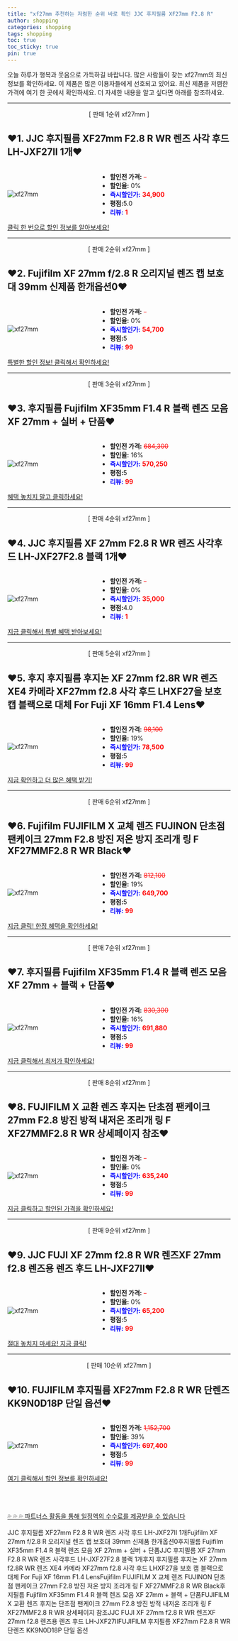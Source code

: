```yaml
---
title: "xf27mm 추천하는 저렴한 순위 바로 확인 JJC 후지필름 XF27mm F2.8 R"
author: shopping
categories: shopping
tags: shopping
toc: true
toc_sticky: true
pin: true
---
```

오늘 하루가 행복과 웃음으로 가득하길 바랍니다. 많은 사람들이 찾는 xf27mm의 최신 정보를 확인하세요. 이 제품은 많은 이용자들에게 선호되고 있어요. 최신 제품을 저렴한 가격에 여기 한 곳에서 확인하세요. 더 자세한 내용을 알고 싶다면 아래를 참조하세요.

---
<p class="toplist" style="margin: 0 auto; display: block; width: fit-content;">[ 판매 1순위 xf27mm ]</p>

<h2><strong>❤️1. JJC 후지필름 XF27mm F2.8 R WR 렌즈 사각 후드 LH-JXF27II 1개❤️</strong></h2>

<div style="display: flex; align-items: center;">
    <div style="flex: 0.4;">
        <img src="https://thumbnail9.coupangcdn.com/thumbnails/remote/230x230ex/image/vendor_inventory/0de6/9c638403d206cf386b76a5cece7c8d1a2757c5801597a7454019335f7e8d.jpg" alt="xf27mm" style="max-width: 100%;">
    </div>
    <div style="flex: 0.6; margin-left: 10px;">
        <ul>
            <li><strong>할인전 가격:</strong> <del style="color: red;">-</del></li>
            <li><strong>할인율:</strong> 0%</li>
            <li><span style='color:blue'><strong>즉시할인가:</strong></span> <span style='color:red'><strong>34,900</strong></span></li>
            <li><strong>평점:</strong>5.0</li>
            <li><span style='color:blue'><strong>리뷰:</strong></span> <span style='color:red'><strong>1</strong></span></li>
        </ul>
    </div>
</div>
<div class="center">
    <a href="https://William4Davisa.github.io?lptag=AF9450613&subid=githubio&pageKey=7602411564&traceid=V0-153&itemId=20114294510&vendorItemId=89795728633" class="myButton">
        클릭 한 번으로 할인 정보를 알아보세요!
    </a>
</div>


---
<p class="toplist" style="margin: 0 auto; display: block; width: fit-content;">[ 판매 2순위 xf27mm ]</p>

<h2><strong>❤️2. Fujifilm XF 27mm f/2.8 R 오리지널 렌즈 캡 보호대 39mm 신제품 한개옵션0❤️</strong></h2>

<div style="display: flex; align-items: center;">
    <div style="flex: 0.4;">
        <img src="https://thumbnail9.coupangcdn.com/thumbnails/remote/230x230ex/image/vendor_inventory/6012/86f0c9278ebc3b9e8aa5a03602ea8965569ae39c11dda39063187b71c200.jpg" alt="xf27mm" style="max-width: 100%;">
    </div>
    <div style="flex: 0.6; margin-left: 10px;">
        <ul>
            <li><strong>할인전 가격:</strong> <del style="color: red;">-</del></li>
            <li><strong>할인율:</strong> 0%</li>
            <li><span style='color:blue'><strong>즉시할인가:</strong></span> <span style='color:red'><strong>54,700</strong></span></li>
            <li><strong>평점:</strong>5</li>
            <li><span style='color:blue'><strong>리뷰:</strong></span> <span style='color:red'><strong>99</strong></span></li>
        </ul>
    </div>
</div>
<div class="center">
    <a href="https://William4Davisa.github.io?lptag=AF9450613&subid=githubio&pageKey=8097899322&traceid=V0-153&itemId=22897131475&vendorItemId=89931666770" class="myButton">
        특별한 할인 정보! 클릭해서 확인하세요!
    </a>
</div>


---
<p class="toplist" style="margin: 0 auto; display: block; width: fit-content;">[ 판매 3순위 xf27mm ]</p>

<h2><strong>❤️3. 후지필름 Fujifilm XF35mm F1.4 R 블랙 렌즈 모음 XF 27mm + 실버 + 단품❤️</strong></h2>

<div style="display: flex; align-items: center;">
    <div style="flex: 0.4;">
        <img src="https://thumbnail7.coupangcdn.com/thumbnails/remote/230x230ex/image/vendor_inventory/6c2f/e60788a0594211ac472557553c9237a47e2c8c1a8a2bf786f75a6d15cfb3.jpg" alt="xf27mm" style="max-width: 100%;">
    </div>
    <div style="flex: 0.6; margin-left: 10px;">
        <ul>
            <li><strong>할인전 가격:</strong> <del style="color: red;">684,300</del></li>
            <li><strong>할인율:</strong> 16%</li>
            <li><span style='color:blue'><strong>즉시할인가:</strong></span> <span style='color:red'><strong>570,250</strong></span></li>
            <li><strong>평점:</strong>5</li>
            <li><span style='color:blue'><strong>리뷰:</strong></span> <span style='color:red'><strong>99</strong></span></li>
        </ul>
    </div>
</div>
<div class="center">
    <a href="https://William4Davisa.github.io?lptag=AF9450613&subid=githubio&pageKey=6411420808&traceid=V0-153&itemId=13750951910&vendorItemId=81001692964" class="myButton">
        혜택 놓치지 말고 클릭하세요!
    </a>
</div>


---
<p class="toplist" style="margin: 0 auto; display: block; width: fit-content;">[ 판매 4순위 xf27mm ]</p>

<h2><strong>❤️4. JJC 후지필름 XF 27mm F2.8 R WR 렌즈 사각후드 LH-JXF27F2.8 블랙 1개❤️</strong></h2>

<div style="display: flex; align-items: center;">
    <div style="flex: 0.4;">
        <img src="https://thumbnail8.coupangcdn.com/thumbnails/remote/230x230ex/image/vendor_inventory/020b/acec4cbaf754ee41fbc4b53767bb09f68bf491b82c2bf8688ace72885bdf.jpg" alt="xf27mm" style="max-width: 100%;">
    </div>
    <div style="flex: 0.6; margin-left: 10px;">
        <ul>
            <li><strong>할인전 가격:</strong> <del style="color: red;">-</del></li>
            <li><strong>할인율:</strong> 0%</li>
            <li><span style='color:blue'><strong>즉시할인가:</strong></span> <span style='color:red'><strong>35,000</strong></span></li>
            <li><strong>평점:</strong>4.0</li>
            <li><span style='color:blue'><strong>리뷰:</strong></span> <span style='color:red'><strong>1</strong></span></li>
        </ul>
    </div>
</div>
<div class="center">
    <a href="https://William4Davisa.github.io?lptag=AF9450613&subid=githubio&pageKey=7602405755&traceid=V0-153&itemId=20114266594&vendorItemId=90150197025" class="myButton">
        지금 클릭해서 특별 혜택 받아보세요!
    </a>
</div>


---
<p class="toplist" style="margin: 0 auto; display: block; width: fit-content;">[ 판매 5순위 xf27mm ]</p>

<h2><strong>❤️5. 후지 후지필름 후지논 XF 27mm f2.8R WR 렌즈 XE4 카메라 XF27mm f2.8 사각 후드 LHXF27을 보호 캡 블랙으로 대체 For Fuji XF 16mm F1.4 Lens❤️</strong></h2>

<div style="display: flex; align-items: center;">
    <div style="flex: 0.4;">
        <img src="https://thumbnail8.coupangcdn.com/thumbnails/remote/230x230ex/image/vendor_inventory/3c14/14673724f0cb656040a25f4e434fd8059eda9d166278fda8b4aec0ffd960.jpg" alt="xf27mm" style="max-width: 100%;">
    </div>
    <div style="flex: 0.6; margin-left: 10px;">
        <ul>
            <li><strong>할인전 가격:</strong> <del style="color: red;">98,100</del></li>
            <li><strong>할인율:</strong> 19%</li>
            <li><span style='color:blue'><strong>즉시할인가:</strong></span> <span style='color:red'><strong>78,500</strong></span></li>
            <li><strong>평점:</strong>5</li>
            <li><span style='color:blue'><strong>리뷰:</strong></span> <span style='color:red'><strong>99</strong></span></li>
        </ul>
    </div>
</div>
<div class="center">
    <a href="https://William4Davisa.github.io?lptag=AF9450613&subid=githubio&pageKey=7778718859&traceid=V0-153&itemId=21018382224&vendorItemId=89523736830" class="myButton">
        지금 확인하고 더 많은 혜택 받기!
    </a>
</div>


---
<p class="toplist" style="margin: 0 auto; display: block; width: fit-content;">[ 판매 6순위 xf27mm ]</p>

<h2><strong>❤️6. Fujifilm FUJIFILM X 교체 렌즈 FUJINON 단초점 팬케이크 27mm F2.8 방진 저온 방지 조리개 링 F XF27MMF2.8 R WR Black❤️</strong></h2>

<div style="display: flex; align-items: center;">
    <div style="flex: 0.4;">
        <img src="https://thumbnail7.coupangcdn.com/thumbnails/remote/230x230ex/image/vendor_inventory/daab/4d04ee4b6d647f529f15a96c53437191e779d1b7baa3c9667325061b9ce2.jpg" alt="xf27mm" style="max-width: 100%;">
    </div>
    <div style="flex: 0.6; margin-left: 10px;">
        <ul>
            <li><strong>할인전 가격:</strong> <del style="color: red;">812,100</del></li>
            <li><strong>할인율:</strong> 19%</li>
            <li><span style='color:blue'><strong>즉시할인가:</strong></span> <span style='color:red'><strong>649,700</strong></span></li>
            <li><strong>평점:</strong>5</li>
            <li><span style='color:blue'><strong>리뷰:</strong></span> <span style='color:red'><strong>99</strong></span></li>
        </ul>
    </div>
</div>
<div class="center">
    <a href="https://William4Davisa.github.io?lptag=AF9450613&subid=githubio&pageKey=8188307142&traceid=V0-153&itemId=23423313914&vendorItemId=90731636727" class="myButton">
        지금 클릭! 한정 혜택을 확인하세요!
    </a>
</div>


---
<p class="toplist" style="margin: 0 auto; display: block; width: fit-content;">[ 판매 7순위 xf27mm ]</p>

<h2><strong>❤️7. 후지필름 Fujifilm XF35mm F1.4 R 블랙 렌즈 모음 XF 27mm + 블랙 + 단품❤️</strong></h2>

<div style="display: flex; align-items: center;">
    <div style="flex: 0.4;">
        <img src="https://thumbnail10.coupangcdn.com/thumbnails/remote/230x230ex/image/vendor_inventory/5479/60c44fcdfd68b4d83d5020c53d0505b2081a5e7493fde66d2d7fa9aec8b7.jpg" alt="xf27mm" style="max-width: 100%;">
    </div>
    <div style="flex: 0.6; margin-left: 10px;">
        <ul>
            <li><strong>할인전 가격:</strong> <del style="color: red;">830,300</del></li>
            <li><strong>할인율:</strong> 16%</li>
            <li><span style='color:blue'><strong>즉시할인가:</strong></span> <span style='color:red'><strong>691,880</strong></span></li>
            <li><strong>평점:</strong>5</li>
            <li><span style='color:blue'><strong>리뷰:</strong></span> <span style='color:red'><strong>99</strong></span></li>
        </ul>
    </div>
</div>
<div class="center">
    <a href="https://William4Davisa.github.io?lptag=AF9450613&subid=githubio&pageKey=6411420808&traceid=V0-153&itemId=13750951898&vendorItemId=81001692886" class="myButton">
        지금 클릭해서 최저가 확인하세요!
    </a>
</div>


---
<p class="toplist" style="margin: 0 auto; display: block; width: fit-content;">[ 판매 8순위 xf27mm ]</p>

<h2><strong>❤️8. FUJIFILM X 교환 렌즈 후지논 단초점 팬케이크 27mm F2.8 방진 방적 내저온 조리개 링 F XF27MMF2.8 R WR 상세페이지 참조❤️</strong></h2>

<div style="display: flex; align-items: center;">
    <div style="flex: 0.4;">
        <img src="https://thumbnail10.coupangcdn.com/thumbnails/remote/230x230ex/image/vendor_inventory/5086/66c23f42079658bd127dc51b3df6e90276e7ee5a3683ee00f2a3c6e7da80.jpg" alt="xf27mm" style="max-width: 100%;">
    </div>
    <div style="flex: 0.6; margin-left: 10px;">
        <ul>
            <li><strong>할인전 가격:</strong> <del style="color: red;">-</del></li>
            <li><strong>할인율:</strong> 0%</li>
            <li><span style='color:blue'><strong>즉시할인가:</strong></span> <span style='color:red'><strong>635,240</strong></span></li>
            <li><strong>평점:</strong>5</li>
            <li><span style='color:blue'><strong>리뷰:</strong></span> <span style='color:red'><strong>99</strong></span></li>
        </ul>
    </div>
</div>
<div class="center">
    <a href="https://William4Davisa.github.io?lptag=AF9450613&subid=githubio&pageKey=6582323959&traceid=V0-153&itemId=14817817244&vendorItemId=90669063560" class="myButton">
        지금 클릭하고 할인된 가격을 확인하세요!
    </a>
</div>


---
<p class="toplist" style="margin: 0 auto; display: block; width: fit-content;">[ 판매 9순위 xf27mm ]</p>

<h2><strong>❤️9. JJC FUJI XF 27mm f2.8 R WR 렌즈XF 27mm f2.8 렌즈용 렌즈 후드 LH-JXF27II❤️</strong></h2>

<div style="display: flex; align-items: center;">
    <div style="flex: 0.4;">
        <img src="https://thumbnail8.coupangcdn.com/thumbnails/remote/230x230ex/image/vendor_inventory/7177/0c91badbfe4f84085c8b65800bb062889f7c86597eb779e270d64c04c089.jpg" alt="xf27mm" style="max-width: 100%;">
    </div>
    <div style="flex: 0.6; margin-left: 10px;">
        <ul>
            <li><strong>할인전 가격:</strong> <del style="color: red;">-</del></li>
            <li><strong>할인율:</strong> 0%</li>
            <li><span style='color:blue'><strong>즉시할인가:</strong></span> <span style='color:red'><strong>65,200</strong></span></li>
            <li><strong>평점:</strong>5</li>
            <li><span style='color:blue'><strong>리뷰:</strong></span> <span style='color:red'><strong>99</strong></span></li>
        </ul>
    </div>
</div>
<div class="center">
    <a href="https://William4Davisa.github.io?lptag=AF9450613&subid=githubio&pageKey=8148532549&traceid=V0-153&itemId=23178078801&vendorItemId=90210782535" class="myButton">
        절대 놓치지 마세요! 지금 클릭!
    </a>
</div>


---
<p class="toplist" style="margin: 0 auto; display: block; width: fit-content;">[ 판매 10순위 xf27mm ]</p>

<h2><strong>❤️10. FUJIFILM 후지필름 XF27mm F2.8 R WR 단렌즈 KK9N0D18P 단일 옵션❤️</strong></h2>

<div style="display: flex; align-items: center;">
    <div style="flex: 0.4;">
        <img src="https://thumbnail7.coupangcdn.com/thumbnails/remote/230x230ex/image/vendor_inventory/f4e3/b7bbfd47095edfc1be509c4572bb6140729e111988985438f1ef8ee3da52.jpg" alt="xf27mm" style="max-width: 100%;">
    </div>
    <div style="flex: 0.6; margin-left: 10px;">
        <ul>
            <li><strong>할인전 가격:</strong> <del style="color: red;">1,152,700</del></li>
            <li><strong>할인율:</strong> 39%</li>
            <li><span style='color:blue'><strong>즉시할인가:</strong></span> <span style='color:red'><strong>697,400</strong></span></li>
            <li><strong>평점:</strong>5</li>
            <li><span style='color:blue'><strong>리뷰:</strong></span> <span style='color:red'><strong>99</strong></span></li>
        </ul>
    </div>
</div>
<div class="center">
    <a href="https://William4Davisa.github.io?lptag=AF9450613&subid=githubio&pageKey=8159699451&traceid=V0-153&itemId=23257703613&vendorItemId=90290084582" class="myButton">
        여기 클릭해서 할인 정보를 확인하세요!
    </a>
</div>

<br><br><br>[💦 💦 💦 파트너스 활동을 통해 일정액의 수수료를 제공받을 수 있습니다](https://link.coupang.com/a/bcpT2c)<br><br>JJC 후지필름 XF27mm F2.8 R WR 렌즈 사각 후드 LH-JXF27II 1개Fujifilm XF 27mm f/2.8 R 오리지널 렌즈 캡 보호대 39mm 신제품 한개옵션0후지필름 Fujifilm XF35mm F1.4 R 블랙 렌즈 모음 XF 27mm + 실버 + 단품JJC 후지필름 XF 27mm F2.8 R WR 렌즈 사각후드 LH-JXF27F2.8 블랙 1개후지 후지필름 후지논 XF 27mm f2.8R WR 렌즈 XE4 카메라 XF27mm f2.8 사각 후드 LHXF27을 보호 캡 블랙으로 대체 For Fuji XF 16mm F1.4 LensFujifilm FUJIFILM X 교체 렌즈 FUJINON 단초점 팬케이크 27mm F2.8 방진 저온 방지 조리개 링 F XF27MMF2.8 R WR Black후지필름 Fujifilm XF35mm F1.4 R 블랙 렌즈 모음 XF 27mm + 블랙 + 단품FUJIFILM X 교환 렌즈 후지논 단초점 팬케이크 27mm F2.8 방진 방적 내저온 조리개 링 F XF27MMF2.8 R WR 상세페이지 참조JJC FUJI XF 27mm f2.8 R WR 렌즈XF 27mm f2.8 렌즈용 렌즈 후드 LH-JXF27IIFUJIFILM 후지필름 XF27mm F2.8 R WR 단렌즈 KK9N0D18P 단일 옵션